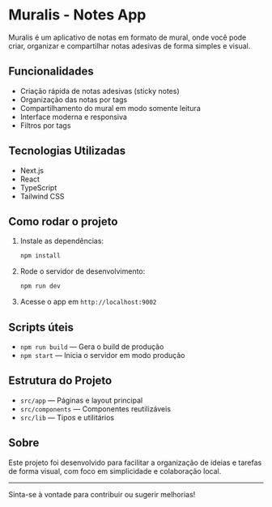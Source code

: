 # Muralis - Notes App

Muralis é um aplicativo de notas em formato de mural, onde você pode criar, organizar e compartilhar notas adesivas de forma simples e visual.

## Funcionalidades
- Criação rápida de notas adesivas (sticky notes)
- Organização das notas por tags
- Compartilhamento do mural em modo somente leitura
- Interface moderna e responsiva
- Filtros por tags

## Tecnologias Utilizadas
- Next.js
- React
- TypeScript
- Tailwind CSS

## Como rodar o projeto
1. Instale as dependências:
	```bash
	npm install
	```
2. Rode o servidor de desenvolvimento:
	```bash
	npm run dev
	```
3. Acesse o app em `http://localhost:9002`

## Scripts úteis
- `npm run build` — Gera o build de produção
- `npm start` — Inicia o servidor em modo produção

## Estrutura do Projeto
- `src/app` — Páginas e layout principal
- `src/components` — Componentes reutilizáveis
- `src/lib` — Tipos e utilitários

## Sobre
Este projeto foi desenvolvido para facilitar a organização de ideias e tarefas de forma visual, com foco em simplicidade e colaboração local.

---

Sinta-se à vontade para contribuir ou sugerir melhorias!

